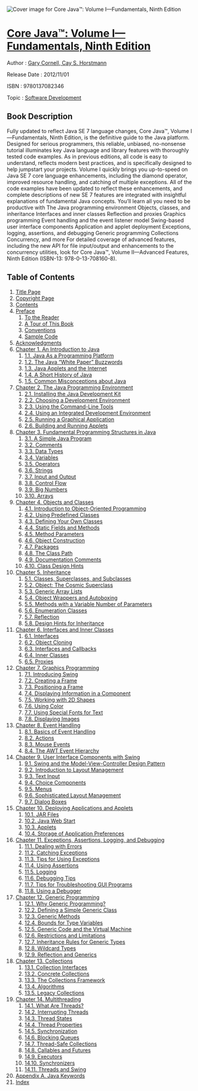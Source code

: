 ![Cover image for Core Java™: Volume I—Fundamentals, Ninth Edition](https://imgdetail.ebookreading.net/cover/cover/software_development/EB9780137082346.jpg)

[Core Java™: Volume I—Fundamentals, Ninth Edition](https://ebookreading.net/view/book/Core+Java%E2%84%A2%3A+Volume+I%E2%80%94Fundamentals%2C+Ninth+Edition-EB9780137082346_1.html "Core Java™: Volume I—Fundamentals, Ninth Edition")
====================================================================================================================

Author : [Gary Cornell](https://ebookreading.net/search/author/Gary+Cornell),[ Cay S. Horstmann](https://ebookreading.net/search/author/+Cay+S.+Horstmann)

Release Date : 2012/11/01

ISBN : 9780137082346

Topic : [Software Development](https://ebookreading.net/search/category/software-development)

Book Description
-----------------

Fully updated to reflect Java SE 7 language changes, Core Java™, Volume I—Fundamentals, Ninth Edition, is the definitive guide to the Java platform.
Designed for serious programmers, this reliable, unbiased, no-nonsense tutorial illuminates key Java language and library features with thoroughly tested code examples. As in previous editions, all code is easy to understand, reflects modern best practices, and is specifically designed to help jumpstart your projects.
Volume I quickly brings you up-to-speed on Java SE 7 core language enhancements, including the diamond operator, improved resource handling, and catching of multiple exceptions. All of the code examples have been updated to reflect these enhancements, and complete descriptions of new SE 7 features are integrated with insightful explanations of fundamental Java concepts. You’ll learn all you need to be productive with
The Java programming environment
Objects, classes, and inheritance
Interfaces and inner classes
Reflection and proxies
Graphics programming
Event handling and the event listener model
Swing-based user interface components
Application and applet deployment
Exceptions, logging, assertions, and debugging
Generic programming
Collections
Concurrency, and more
For detailed coverage of advanced features, including the new API for file input/output and enhancements to the concurrency utilities, look for Core Java™, Volume II—Advanced Features, Ninth Edition (ISBN-13: 978-0-13-708160-8).
              
Table of Contents
-----------------

1. [Title Page](https://ebookreading.net/view/book/Core+Java%E2%84%A2%3A+Volume+I%E2%80%94Fundamentals%2C+Ninth+Edition-EB9780137082346_2.html)
1. [Copyright Page](https://ebookreading.net/view/book/Core+Java%E2%84%A2%3A+Volume+I%E2%80%94Fundamentals%2C+Ninth+Edition-EB9780137082346_3.html)
1. [Contents](https://ebookreading.net/view/book/Core+Java%E2%84%A2%3A+Volume+I%E2%80%94Fundamentals%2C+Ninth+Edition-EB9780137082346_5.html)
1. [Preface](https://ebookreading.net/view/book/Core+Java%E2%84%A2%3A+Volume+I%E2%80%94Fundamentals%2C+Ninth+Edition-EB9780137082346_6.html)
    1. [To the Reader](https://ebookreading.net/view/book/Core+Java%E2%84%A2%3A+Volume+I%E2%80%94Fundamentals%2C+Ninth+Edition-EB9780137082346_6.html#pref02lev1sec1)
    1. [A Tour of This Book](https://ebookreading.net/view/book/Core+Java%E2%84%A2%3A+Volume+I%E2%80%94Fundamentals%2C+Ninth+Edition-EB9780137082346_6.html#pref02lev1sec2)
    1. [Conventions](https://ebookreading.net/view/book/Core+Java%E2%84%A2%3A+Volume+I%E2%80%94Fundamentals%2C+Ninth+Edition-EB9780137082346_6.html#pref02lev1sec3)
    1. [Sample Code](https://ebookreading.net/view/book/Core+Java%E2%84%A2%3A+Volume+I%E2%80%94Fundamentals%2C+Ninth+Edition-EB9780137082346_6.html#pref02lev1sec4)
1. [Acknowledgments](https://ebookreading.net/view/book/Core+Java%E2%84%A2%3A+Volume+I%E2%80%94Fundamentals%2C+Ninth+Edition-EB9780137082346_7.html)
1. [Chapter 1. An Introduction to Java](https://ebookreading.net/view/book/Core+Java%E2%84%A2%3A+Volume+I%E2%80%94Fundamentals%2C+Ninth+Edition-EB9780137082346_8.html)
    1. [1.1. Java As a Programming Platform](https://ebookreading.net/view/book/Core+Java%E2%84%A2%3A+Volume+I%E2%80%94Fundamentals%2C+Ninth+Edition-EB9780137082346_8.html#ch01lev1sec1)
    1. [1.2. The Java “White Paper” Buzzwords](https://ebookreading.net/view/book/Core+Java%E2%84%A2%3A+Volume+I%E2%80%94Fundamentals%2C+Ninth+Edition-EB9780137082346_8.html#ch01lev1sec2)
    1. [1.3. Java Applets and the Internet](https://ebookreading.net/view/book/Core+Java%E2%84%A2%3A+Volume+I%E2%80%94Fundamentals%2C+Ninth+Edition-EB9780137082346_8.html#ch01lev1sec3)
    1. [1.4. A Short History of Java](https://ebookreading.net/view/book/Core+Java%E2%84%A2%3A+Volume+I%E2%80%94Fundamentals%2C+Ninth+Edition-EB9780137082346_8.html#ch01lev1sec4)
    1. [1.5. Common Misconceptions about Java](https://ebookreading.net/view/book/Core+Java%E2%84%A2%3A+Volume+I%E2%80%94Fundamentals%2C+Ninth+Edition-EB9780137082346_8.html#ch01lev1sec5)
1. [Chapter 2. The Java Programming Environment](https://ebookreading.net/view/book/Core+Java%E2%84%A2%3A+Volume+I%E2%80%94Fundamentals%2C+Ninth+Edition-EB9780137082346_9.html)
    1. [2.1. Installing the Java Development Kit](https://ebookreading.net/view/book/Core+Java%E2%84%A2%3A+Volume+I%E2%80%94Fundamentals%2C+Ninth+Edition-EB9780137082346_9.html#ch02lev1sec1)
    1. [2.2. Choosing a Development Environment](https://ebookreading.net/view/book/Core+Java%E2%84%A2%3A+Volume+I%E2%80%94Fundamentals%2C+Ninth+Edition-EB9780137082346_9.html#ch02lev1sec2)
    1. [2.3. Using the Command-Line Tools](https://ebookreading.net/view/book/Core+Java%E2%84%A2%3A+Volume+I%E2%80%94Fundamentals%2C+Ninth+Edition-EB9780137082346_9.html#ch02lev1sec3)
    1. [2.4. Using an Integrated Development Environment](https://ebookreading.net/view/book/Core+Java%E2%84%A2%3A+Volume+I%E2%80%94Fundamentals%2C+Ninth+Edition-EB9780137082346_9.html#ch02lev1sec4)
    1. [2.5. Running a Graphical Application](https://ebookreading.net/view/book/Core+Java%E2%84%A2%3A+Volume+I%E2%80%94Fundamentals%2C+Ninth+Edition-EB9780137082346_9.html#ch02lev1sec5)
    1. [2.6. Building and Running Applets](https://ebookreading.net/view/book/Core+Java%E2%84%A2%3A+Volume+I%E2%80%94Fundamentals%2C+Ninth+Edition-EB9780137082346_9.html#ch02lev1sec6)
1. [Chapter 3. Fundamental Programming Structures in Java](https://ebookreading.net/view/book/Core+Java%E2%84%A2%3A+Volume+I%E2%80%94Fundamentals%2C+Ninth+Edition-EB9780137082346_10.html)
    1. [3.1. A Simple Java Program](https://ebookreading.net/view/book/Core+Java%E2%84%A2%3A+Volume+I%E2%80%94Fundamentals%2C+Ninth+Edition-EB9780137082346_10.html#ch03lev1sec1)
    1. [3.2. Comments](https://ebookreading.net/view/book/Core+Java%E2%84%A2%3A+Volume+I%E2%80%94Fundamentals%2C+Ninth+Edition-EB9780137082346_10.html#ch03lev1sec2)
    1. [3.3. Data Types](https://ebookreading.net/view/book/Core+Java%E2%84%A2%3A+Volume+I%E2%80%94Fundamentals%2C+Ninth+Edition-EB9780137082346_10.html#ch03lev1sec3)
    1. [3.4. Variables](https://ebookreading.net/view/book/Core+Java%E2%84%A2%3A+Volume+I%E2%80%94Fundamentals%2C+Ninth+Edition-EB9780137082346_10.html#ch03lev1sec4)
    1. [3.5. Operators](https://ebookreading.net/view/book/Core+Java%E2%84%A2%3A+Volume+I%E2%80%94Fundamentals%2C+Ninth+Edition-EB9780137082346_10.html#ch03lev1sec5)
    1. [3.6. Strings](https://ebookreading.net/view/book/Core+Java%E2%84%A2%3A+Volume+I%E2%80%94Fundamentals%2C+Ninth+Edition-EB9780137082346_10.html#ch03lev1sec6)
    1. [3.7. Input and Output](https://ebookreading.net/view/book/Core+Java%E2%84%A2%3A+Volume+I%E2%80%94Fundamentals%2C+Ninth+Edition-EB9780137082346_10.html#ch03lev1sec7)
    1. [3.8. Control Flow](https://ebookreading.net/view/book/Core+Java%E2%84%A2%3A+Volume+I%E2%80%94Fundamentals%2C+Ninth+Edition-EB9780137082346_10.html#ch03lev1sec8)
    1. [3.9. Big Numbers](https://ebookreading.net/view/book/Core+Java%E2%84%A2%3A+Volume+I%E2%80%94Fundamentals%2C+Ninth+Edition-EB9780137082346_10.html#ch03lev1sec9)
    1. [3.10. Arrays](https://ebookreading.net/view/book/Core+Java%E2%84%A2%3A+Volume+I%E2%80%94Fundamentals%2C+Ninth+Edition-EB9780137082346_10.html#ch03lev1sec10)
1. [Chapter 4. Objects and Classes](https://ebookreading.net/view/book/Core+Java%E2%84%A2%3A+Volume+I%E2%80%94Fundamentals%2C+Ninth+Edition-EB9780137082346_11.html)
    1. [4.1. Introduction to Object-Oriented Programming](https://ebookreading.net/view/book/Core+Java%E2%84%A2%3A+Volume+I%E2%80%94Fundamentals%2C+Ninth+Edition-EB9780137082346_11.html#ch04lev1sec1)
    1. [4.2. Using Predefined Classes](https://ebookreading.net/view/book/Core+Java%E2%84%A2%3A+Volume+I%E2%80%94Fundamentals%2C+Ninth+Edition-EB9780137082346_11.html#ch04lev1sec2)
    1. [4.3. Defining Your Own Classes](https://ebookreading.net/view/book/Core+Java%E2%84%A2%3A+Volume+I%E2%80%94Fundamentals%2C+Ninth+Edition-EB9780137082346_11.html#ch04lev1sec3)
    1. [4.4. Static Fields and Methods](https://ebookreading.net/view/book/Core+Java%E2%84%A2%3A+Volume+I%E2%80%94Fundamentals%2C+Ninth+Edition-EB9780137082346_11.html#ch04lev1sec4)
    1. [4.5. Method Parameters](https://ebookreading.net/view/book/Core+Java%E2%84%A2%3A+Volume+I%E2%80%94Fundamentals%2C+Ninth+Edition-EB9780137082346_11.html#ch04lev1sec5)
    1. [4.6. Object Construction](https://ebookreading.net/view/book/Core+Java%E2%84%A2%3A+Volume+I%E2%80%94Fundamentals%2C+Ninth+Edition-EB9780137082346_11.html#ch04lev1sec6)
    1. [4.7. Packages](https://ebookreading.net/view/book/Core+Java%E2%84%A2%3A+Volume+I%E2%80%94Fundamentals%2C+Ninth+Edition-EB9780137082346_11.html#ch04lev1sec7)
    1. [4.8. The Class Path](https://ebookreading.net/view/book/Core+Java%E2%84%A2%3A+Volume+I%E2%80%94Fundamentals%2C+Ninth+Edition-EB9780137082346_11.html#ch04lev1sec8)
    1. [4.9. Documentation Comments](https://ebookreading.net/view/book/Core+Java%E2%84%A2%3A+Volume+I%E2%80%94Fundamentals%2C+Ninth+Edition-EB9780137082346_11.html#ch04lev1sec9)
    1. [4.10. Class Design Hints](https://ebookreading.net/view/book/Core+Java%E2%84%A2%3A+Volume+I%E2%80%94Fundamentals%2C+Ninth+Edition-EB9780137082346_11.html#ch04lev1sec10)
1. [Chapter 5. Inheritance](https://ebookreading.net/view/book/Core+Java%E2%84%A2%3A+Volume+I%E2%80%94Fundamentals%2C+Ninth+Edition-EB9780137082346_12.html)
    1. [5.1. Classes, Superclasses, and Subclasses](https://ebookreading.net/view/book/Core+Java%E2%84%A2%3A+Volume+I%E2%80%94Fundamentals%2C+Ninth+Edition-EB9780137082346_12.html#ch05lev1sec1)
    1. [5.2. Object: The Cosmic Superclass](https://ebookreading.net/view/book/Core+Java%E2%84%A2%3A+Volume+I%E2%80%94Fundamentals%2C+Ninth+Edition-EB9780137082346_12.html#ch05lev1sec2)
    1. [5.3. Generic Array Lists](https://ebookreading.net/view/book/Core+Java%E2%84%A2%3A+Volume+I%E2%80%94Fundamentals%2C+Ninth+Edition-EB9780137082346_12.html#ch05lev1sec3)
    1. [5.4. Object Wrappers and Autoboxing](https://ebookreading.net/view/book/Core+Java%E2%84%A2%3A+Volume+I%E2%80%94Fundamentals%2C+Ninth+Edition-EB9780137082346_12.html#ch05lev1sec4)
    1. [5.5. Methods with a Variable Number of Parameters](https://ebookreading.net/view/book/Core+Java%E2%84%A2%3A+Volume+I%E2%80%94Fundamentals%2C+Ninth+Edition-EB9780137082346_12.html#ch05lev1sec5)
    1. [5.6. Enumeration Classes](https://ebookreading.net/view/book/Core+Java%E2%84%A2%3A+Volume+I%E2%80%94Fundamentals%2C+Ninth+Edition-EB9780137082346_12.html#ch05lev1sec6)
    1. [5.7. Reflection](https://ebookreading.net/view/book/Core+Java%E2%84%A2%3A+Volume+I%E2%80%94Fundamentals%2C+Ninth+Edition-EB9780137082346_12.html#ch05lev1sec7)
    1. [5.8. Design Hints for Inheritance](https://ebookreading.net/view/book/Core+Java%E2%84%A2%3A+Volume+I%E2%80%94Fundamentals%2C+Ninth+Edition-EB9780137082346_12.html#ch05lev1sec8)
1. [Chapter 6. Interfaces and Inner Classes](https://ebookreading.net/view/book/Core+Java%E2%84%A2%3A+Volume+I%E2%80%94Fundamentals%2C+Ninth+Edition-EB9780137082346_13.html)
    1. [6.1. Interfaces](https://ebookreading.net/view/book/Core+Java%E2%84%A2%3A+Volume+I%E2%80%94Fundamentals%2C+Ninth+Edition-EB9780137082346_13.html#ch06lev1sec1)
    1. [6.2. Object Cloning](https://ebookreading.net/view/book/Core+Java%E2%84%A2%3A+Volume+I%E2%80%94Fundamentals%2C+Ninth+Edition-EB9780137082346_13.html#ch06lev1sec2)
    1. [6.3. Interfaces and Callbacks](https://ebookreading.net/view/book/Core+Java%E2%84%A2%3A+Volume+I%E2%80%94Fundamentals%2C+Ninth+Edition-EB9780137082346_13.html#ch06lev1sec3)
    1. [6.4. Inner Classes](https://ebookreading.net/view/book/Core+Java%E2%84%A2%3A+Volume+I%E2%80%94Fundamentals%2C+Ninth+Edition-EB9780137082346_13.html#ch06lev1sec4)
    1. [6.5. Proxies](https://ebookreading.net/view/book/Core+Java%E2%84%A2%3A+Volume+I%E2%80%94Fundamentals%2C+Ninth+Edition-EB9780137082346_13.html#ch06lev1sec5)
1. [Chapter 7. Graphics Programming](https://ebookreading.net/view/book/Core+Java%E2%84%A2%3A+Volume+I%E2%80%94Fundamentals%2C+Ninth+Edition-EB9780137082346_14.html)
    1. [7.1. Introducing Swing](https://ebookreading.net/view/book/Core+Java%E2%84%A2%3A+Volume+I%E2%80%94Fundamentals%2C+Ninth+Edition-EB9780137082346_14.html#ch07lev1sec1)
    1. [7.2. Creating a Frame](https://ebookreading.net/view/book/Core+Java%E2%84%A2%3A+Volume+I%E2%80%94Fundamentals%2C+Ninth+Edition-EB9780137082346_14.html#ch07lev1sec2)
    1. [7.3. Positioning a Frame](https://ebookreading.net/view/book/Core+Java%E2%84%A2%3A+Volume+I%E2%80%94Fundamentals%2C+Ninth+Edition-EB9780137082346_14.html#ch07lev1sec3)
    1. [7.4. Displaying Information in a Component](https://ebookreading.net/view/book/Core+Java%E2%84%A2%3A+Volume+I%E2%80%94Fundamentals%2C+Ninth+Edition-EB9780137082346_14.html#ch07lev1sec4)
    1. [7.5. Working with 2D Shapes](https://ebookreading.net/view/book/Core+Java%E2%84%A2%3A+Volume+I%E2%80%94Fundamentals%2C+Ninth+Edition-EB9780137082346_14.html#ch07lev1sec5)
    1. [7.6. Using Color](https://ebookreading.net/view/book/Core+Java%E2%84%A2%3A+Volume+I%E2%80%94Fundamentals%2C+Ninth+Edition-EB9780137082346_14.html#ch07lev1sec6)
    1. [7.7. Using Special Fonts for Text](https://ebookreading.net/view/book/Core+Java%E2%84%A2%3A+Volume+I%E2%80%94Fundamentals%2C+Ninth+Edition-EB9780137082346_14.html#ch07lev1sec7)
    1. [7.8. Displaying Images](https://ebookreading.net/view/book/Core+Java%E2%84%A2%3A+Volume+I%E2%80%94Fundamentals%2C+Ninth+Edition-EB9780137082346_14.html#ch07lev1sec8)
1. [Chapter 8. Event Handling](https://ebookreading.net/view/book/Core+Java%E2%84%A2%3A+Volume+I%E2%80%94Fundamentals%2C+Ninth+Edition-EB9780137082346_15.html)
    1. [8.1. Basics of Event Handling](https://ebookreading.net/view/book/Core+Java%E2%84%A2%3A+Volume+I%E2%80%94Fundamentals%2C+Ninth+Edition-EB9780137082346_15.html#ch08lev1sec1)
    1. [8.2. Actions](https://ebookreading.net/view/book/Core+Java%E2%84%A2%3A+Volume+I%E2%80%94Fundamentals%2C+Ninth+Edition-EB9780137082346_15.html#ch08lev1sec2)
    1. [8.3. Mouse Events](https://ebookreading.net/view/book/Core+Java%E2%84%A2%3A+Volume+I%E2%80%94Fundamentals%2C+Ninth+Edition-EB9780137082346_15.html#ch08lev1sec3)
    1. [8.4. The AWT Event Hierarchy](https://ebookreading.net/view/book/Core+Java%E2%84%A2%3A+Volume+I%E2%80%94Fundamentals%2C+Ninth+Edition-EB9780137082346_15.html#ch08lev1sec4)
1. [Chapter 9. User Interface Components with Swing](https://ebookreading.net/view/book/Core+Java%E2%84%A2%3A+Volume+I%E2%80%94Fundamentals%2C+Ninth+Edition-EB9780137082346_16.html)
    1. [9.1. Swing and the Model-View-Controller Design Pattern](https://ebookreading.net/view/book/Core+Java%E2%84%A2%3A+Volume+I%E2%80%94Fundamentals%2C+Ninth+Edition-EB9780137082346_16.html#ch09lev1sec1)
    1. [9.2. Introduction to Layout Management](https://ebookreading.net/view/book/Core+Java%E2%84%A2%3A+Volume+I%E2%80%94Fundamentals%2C+Ninth+Edition-EB9780137082346_16.html#ch09lev1sec2)
    1. [9.3. Text Input](https://ebookreading.net/view/book/Core+Java%E2%84%A2%3A+Volume+I%E2%80%94Fundamentals%2C+Ninth+Edition-EB9780137082346_16.html#ch09lev1sec3)
    1. [9.4. Choice Components](https://ebookreading.net/view/book/Core+Java%E2%84%A2%3A+Volume+I%E2%80%94Fundamentals%2C+Ninth+Edition-EB9780137082346_16.html#ch09lev1sec4)
    1. [9.5. Menus](https://ebookreading.net/view/book/Core+Java%E2%84%A2%3A+Volume+I%E2%80%94Fundamentals%2C+Ninth+Edition-EB9780137082346_16.html#ch09lev1sec5)
    1. [9.6. Sophisticated Layout Management](https://ebookreading.net/view/book/Core+Java%E2%84%A2%3A+Volume+I%E2%80%94Fundamentals%2C+Ninth+Edition-EB9780137082346_16.html#ch09lev1sec6)
    1. [9.7. Dialog Boxes](https://ebookreading.net/view/book/Core+Java%E2%84%A2%3A+Volume+I%E2%80%94Fundamentals%2C+Ninth+Edition-EB9780137082346_17.html#ch09lev1sec7)
1. [Chapter 10. Deploying Applications and Applets](https://ebookreading.net/view/book/Core+Java%E2%84%A2%3A+Volume+I%E2%80%94Fundamentals%2C+Ninth+Edition-EB9780137082346_18.html)
    1. [10.1. JAR Files](https://ebookreading.net/view/book/Core+Java%E2%84%A2%3A+Volume+I%E2%80%94Fundamentals%2C+Ninth+Edition-EB9780137082346_18.html#ch10lev1sec1)
    1. [10.2. Java Web Start](https://ebookreading.net/view/book/Core+Java%E2%84%A2%3A+Volume+I%E2%80%94Fundamentals%2C+Ninth+Edition-EB9780137082346_18.html#ch10lev1sec2)
    1. [10.3. Applets](https://ebookreading.net/view/book/Core+Java%E2%84%A2%3A+Volume+I%E2%80%94Fundamentals%2C+Ninth+Edition-EB9780137082346_18.html#ch10lev1sec3)
    1. [10.4. Storage of Application Preferences](https://ebookreading.net/view/book/Core+Java%E2%84%A2%3A+Volume+I%E2%80%94Fundamentals%2C+Ninth+Edition-EB9780137082346_18.html#ch10lev1sec4)
1. [Chapter 11. Exceptions, Assertions, Logging, and Debugging](https://ebookreading.net/view/book/Core+Java%E2%84%A2%3A+Volume+I%E2%80%94Fundamentals%2C+Ninth+Edition-EB9780137082346_19.html)
    1. [11.1. Dealing with Errors](https://ebookreading.net/view/book/Core+Java%E2%84%A2%3A+Volume+I%E2%80%94Fundamentals%2C+Ninth+Edition-EB9780137082346_19.html#ch11lev1sec1)
    1. [11.2. Catching Exceptions](https://ebookreading.net/view/book/Core+Java%E2%84%A2%3A+Volume+I%E2%80%94Fundamentals%2C+Ninth+Edition-EB9780137082346_19.html#ch11lev1sec2)
    1. [11.3. Tips for Using Exceptions](https://ebookreading.net/view/book/Core+Java%E2%84%A2%3A+Volume+I%E2%80%94Fundamentals%2C+Ninth+Edition-EB9780137082346_19.html#ch11lev1sec3)
    1. [11.4. Using Assertions](https://ebookreading.net/view/book/Core+Java%E2%84%A2%3A+Volume+I%E2%80%94Fundamentals%2C+Ninth+Edition-EB9780137082346_19.html#ch11lev1sec4)
    1. [11.5. Logging](https://ebookreading.net/view/book/Core+Java%E2%84%A2%3A+Volume+I%E2%80%94Fundamentals%2C+Ninth+Edition-EB9780137082346_19.html#ch11lev1sec5)
    1. [11.6. Debugging Tips](https://ebookreading.net/view/book/Core+Java%E2%84%A2%3A+Volume+I%E2%80%94Fundamentals%2C+Ninth+Edition-EB9780137082346_19.html#ch11lev1sec6)
    1. [11.7. Tips for Troubleshooting GUI Programs](https://ebookreading.net/view/book/Core+Java%E2%84%A2%3A+Volume+I%E2%80%94Fundamentals%2C+Ninth+Edition-EB9780137082346_19.html#ch11lev1sec7)
    1. [11.8. Using a Debugger](https://ebookreading.net/view/book/Core+Java%E2%84%A2%3A+Volume+I%E2%80%94Fundamentals%2C+Ninth+Edition-EB9780137082346_19.html#ch11lev1sec8)
1. [Chapter 12. Generic Programming](https://ebookreading.net/view/book/Core+Java%E2%84%A2%3A+Volume+I%E2%80%94Fundamentals%2C+Ninth+Edition-EB9780137082346_20.html)
    1. [12.1. Why Generic Programming?](https://ebookreading.net/view/book/Core+Java%E2%84%A2%3A+Volume+I%E2%80%94Fundamentals%2C+Ninth+Edition-EB9780137082346_20.html#ch12lev1sec1)
    1. [12.2. Defining a Simple Generic Class](https://ebookreading.net/view/book/Core+Java%E2%84%A2%3A+Volume+I%E2%80%94Fundamentals%2C+Ninth+Edition-EB9780137082346_20.html#ch12lev1sec2)
    1. [12.3. Generic Methods](https://ebookreading.net/view/book/Core+Java%E2%84%A2%3A+Volume+I%E2%80%94Fundamentals%2C+Ninth+Edition-EB9780137082346_20.html#ch12lev1sec3)
    1. [12.4. Bounds for Type Variables](https://ebookreading.net/view/book/Core+Java%E2%84%A2%3A+Volume+I%E2%80%94Fundamentals%2C+Ninth+Edition-EB9780137082346_20.html#ch12lev1sec4)
    1. [12.5. Generic Code and the Virtual Machine](https://ebookreading.net/view/book/Core+Java%E2%84%A2%3A+Volume+I%E2%80%94Fundamentals%2C+Ninth+Edition-EB9780137082346_20.html#ch12lev1sec5)
    1. [12.6. Restrictions and Limitations](https://ebookreading.net/view/book/Core+Java%E2%84%A2%3A+Volume+I%E2%80%94Fundamentals%2C+Ninth+Edition-EB9780137082346_20.html#ch12lev1sec6)
    1. [12.7. Inheritance Rules for Generic Types](https://ebookreading.net/view/book/Core+Java%E2%84%A2%3A+Volume+I%E2%80%94Fundamentals%2C+Ninth+Edition-EB9780137082346_20.html#ch12lev1sec7)
    1. [12.8. Wildcard Types](https://ebookreading.net/view/book/Core+Java%E2%84%A2%3A+Volume+I%E2%80%94Fundamentals%2C+Ninth+Edition-EB9780137082346_20.html#ch12lev1sec8)
    1. [12.9. Reflection and Generics](https://ebookreading.net/view/book/Core+Java%E2%84%A2%3A+Volume+I%E2%80%94Fundamentals%2C+Ninth+Edition-EB9780137082346_20.html#ch12lev1sec9)
1. [Chapter 13. Collections](https://ebookreading.net/view/book/Core+Java%E2%84%A2%3A+Volume+I%E2%80%94Fundamentals%2C+Ninth+Edition-EB9780137082346_21.html)
    1. [13.1. Collection Interfaces](https://ebookreading.net/view/book/Core+Java%E2%84%A2%3A+Volume+I%E2%80%94Fundamentals%2C+Ninth+Edition-EB9780137082346_21.html#ch13lev1sec1)
    1. [13.2. Concrete Collections](https://ebookreading.net/view/book/Core+Java%E2%84%A2%3A+Volume+I%E2%80%94Fundamentals%2C+Ninth+Edition-EB9780137082346_21.html#ch13lev1sec2)
    1. [13.3. The Collections Framework](https://ebookreading.net/view/book/Core+Java%E2%84%A2%3A+Volume+I%E2%80%94Fundamentals%2C+Ninth+Edition-EB9780137082346_21.html#ch13lev1sec3)
    1. [13.4. Algorithms](https://ebookreading.net/view/book/Core+Java%E2%84%A2%3A+Volume+I%E2%80%94Fundamentals%2C+Ninth+Edition-EB9780137082346_21.html#ch13lev1sec4)
    1. [13.5. Legacy Collections](https://ebookreading.net/view/book/Core+Java%E2%84%A2%3A+Volume+I%E2%80%94Fundamentals%2C+Ninth+Edition-EB9780137082346_21.html#ch13lev1sec5)
1. [Chapter 14. Multithreading](https://ebookreading.net/view/book/Core+Java%E2%84%A2%3A+Volume+I%E2%80%94Fundamentals%2C+Ninth+Edition-EB9780137082346_22.html)
    1. [14.1. What Are Threads?](https://ebookreading.net/view/book/Core+Java%E2%84%A2%3A+Volume+I%E2%80%94Fundamentals%2C+Ninth+Edition-EB9780137082346_22.html#ch14lev1sec1)
    1. [14.2. Interrupting Threads](https://ebookreading.net/view/book/Core+Java%E2%84%A2%3A+Volume+I%E2%80%94Fundamentals%2C+Ninth+Edition-EB9780137082346_22.html#ch14lev1sec2)
    1. [14.3. Thread States](https://ebookreading.net/view/book/Core+Java%E2%84%A2%3A+Volume+I%E2%80%94Fundamentals%2C+Ninth+Edition-EB9780137082346_22.html#ch14lev1sec3)
    1. [14.4. Thread Properties](https://ebookreading.net/view/book/Core+Java%E2%84%A2%3A+Volume+I%E2%80%94Fundamentals%2C+Ninth+Edition-EB9780137082346_22.html#ch14lev1sec4)
    1. [14.5. Synchronization](https://ebookreading.net/view/book/Core+Java%E2%84%A2%3A+Volume+I%E2%80%94Fundamentals%2C+Ninth+Edition-EB9780137082346_22.html#ch14lev1sec5)
    1. [14.6. Blocking Queues](https://ebookreading.net/view/book/Core+Java%E2%84%A2%3A+Volume+I%E2%80%94Fundamentals%2C+Ninth+Edition-EB9780137082346_22.html#ch14lev1sec6)
    1. [14.7. Thread-Safe Collections](https://ebookreading.net/view/book/Core+Java%E2%84%A2%3A+Volume+I%E2%80%94Fundamentals%2C+Ninth+Edition-EB9780137082346_22.html#ch14lev1sec7)
    1. [14.8. Callables and Futures](https://ebookreading.net/view/book/Core+Java%E2%84%A2%3A+Volume+I%E2%80%94Fundamentals%2C+Ninth+Edition-EB9780137082346_22.html#ch14lev1sec8)
    1. [14.9. Executors](https://ebookreading.net/view/book/Core+Java%E2%84%A2%3A+Volume+I%E2%80%94Fundamentals%2C+Ninth+Edition-EB9780137082346_22.html#ch14lev1sec9)
    1. [14.10. Synchronizers](https://ebookreading.net/view/book/Core+Java%E2%84%A2%3A+Volume+I%E2%80%94Fundamentals%2C+Ninth+Edition-EB9780137082346_22.html#ch14lev1sec10)
    1. [14.11. Threads and Swing](https://ebookreading.net/view/book/Core+Java%E2%84%A2%3A+Volume+I%E2%80%94Fundamentals%2C+Ninth+Edition-EB9780137082346_22.html#ch14lev1sec11)
1. [Appendix A. Java Keywords](https://ebookreading.net/view/book/Core+Java%E2%84%A2%3A+Volume+I%E2%80%94Fundamentals%2C+Ninth+Edition-EB9780137082346_23.html)
1. [Index](https://ebookreading.net/view/book/Core+Java%E2%84%A2%3A+Volume+I%E2%80%94Fundamentals%2C+Ninth+Edition-EB9780137082346_24.html)
